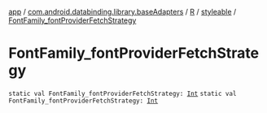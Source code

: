 [app](../../../index.md) / [com.android.databinding.library.baseAdapters](../../index.md) / [R](../index.md) / [styleable](index.md) / [FontFamily_fontProviderFetchStrategy](./-font-family_font-provider-fetch-strategy.md)

# FontFamily_fontProviderFetchStrategy

`static val FontFamily_fontProviderFetchStrategy: `[`Int`](https://kotlinlang.org/api/latest/jvm/stdlib/kotlin/-int/index.html)
`static val FontFamily_fontProviderFetchStrategy: `[`Int`](https://kotlinlang.org/api/latest/jvm/stdlib/kotlin/-int/index.html)
